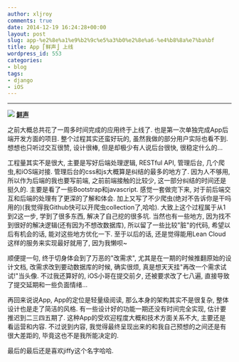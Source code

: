 ```yaml
---
author: xljroy
comments: true
date: 2014-12-19 16:24:28+00:00
layout: post
slug: app-%e2%8e%a1%e9%b2%9c%e5%a3%b0%e2%8e%a6-%e4%b8%8a%e7%ba%bf
title: App ⎡鲜声⎦ 上线
wordpress_id: 553
categories:
- blog
tags:
- django
- iOS
---
```


* * *



![](http://a775.phobos.apple.com/us/r30/Purple3/v4/bf/ad/8a/bfad8a60-ee06-b45a-0257-73997b891f13/AppIcon60x60_U00402x.png)
**[鲜声](https://itunes.apple.com/us/app/xian-sheng-zui-qing-liang/id950507970?mt=8)**

之前大概总共花了一周多时间完成的应用终于上线了. 也是第一次单独完成App后端开发方面的项目. 整个过程其实还蛮好玩的, 虽然我做的部分用户实际也看不到. 想想也只听过交互很赞, 设计很棒, 但是却极少有人说后台很快, 很稳定什么的...

工程量其实不是很大, 主要是写好后端处理逻辑, RESTful API, 管理后台, 几个爬虫,和iOS端对接. 管理后台的css和js大概算是纠结的最多的地方了. 因为人不够用, 所以作为后端的我也要写前端, 之前前端接触的比较少, 这一部分纠结的时间还是挺久的. 主要是看了一些Bootstrap和javascript. 感觉一套做完下来, 对于前后端交互和后端的处理有了更深的了解和体会. 加上又写了不少爬虫(绝对不告诉你是干吗用的)(我觉得我Github快可以开爬虫collection了,哈哈). 大致上这个过程属于从1到2这一步, 学到了很多东西, 解决了自己挖的很多坑. 当然也有一些地方, 因为找不到很好的解决逻辑(还有因为不想改数据库), 所以留了一些比较"脏"的代码, 希望以后有机会的话, 能对这些地方优化一下. 至于以后的话, 还是觉得能用Lean Cloud这样的服务来实现最好就用了, 因为我懒呗~

顺便提一句, 终于切身体会到了万恶的"改需求", 尤其是在一期的时候推翻原始的设计文档, 改需求改到要动数据库的时候, 确实很烦, 真是想天天挂"再改一个需求试试!"当头像. 不过我还算好的, iOS小哥在提交前夕, 还被要求改了七八遍, 直接导致了提交延期和一些负面情绪...

再回来说说App, App的定位是轻量级阅读, 那么本身的架构其实不是很复杂, 整体设计也是走了简洁的风格. 有一些设计好的功能一期还没有时间完全实现, 估计要推迟到二三四五期了. 这种App的受欢迎程度大概和技术方面关系不大, 主要还是看运营和内容. 不过说到内容, 我觉得最终呈现出来的和我自己预想的之间还是有很大差距的, 毕竟这也不是我所能决定的.

最后的最后还是喜欢jiffy这个名字哈哈.
